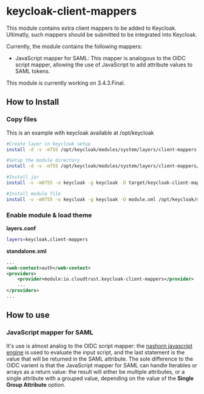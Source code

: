 # keycloak-client-mappers

This module contains extra client mappers to be added to Keycloak. Ultimatly, such mappers should be submitted to be 
integrated into Keycloak.

Currently, the module contains the following mappers:

* JavaScript mapper for SAML: This mapper is analogous to the OIDC script mapper, allowing the use of JavaScript to add
attribute values to SAML tokens. 

This module is currently working on 3.4.3.Final.

## How to Install

### Copy files

This is an example with keycloak available at /opt/keycloak

```Bash
#Create layer in keycloak setup
install -d -v -m755 /opt/keycloak/modules/system/layers/client-mappers -o keycloak -g keycloak

#Setup the module directory
install -d -v -m755 /opt/keycloak/modules/system/layers/client-mappers/io/cloudtrust/keycloak-client-mappers/main/ -o keycloak -g keycloak

#Install jar
install -v -m0755 -o keycloak -g keycloak -D target/keycloak-client-mappers-3.4.3.Final.jar /opt/keycloak/modules/system/layers/client-mappers/io/cloudtrust/keycloak-client-mappers/main/

#Install module file
install -v -m0755 -o keycloak -g keycloak -D module.xml /opt/keycloak/modules/system/layers/client-mappers/io/cloudtrust/keycloak-client-mappers/main/

```

### Enable module & load theme

__layers.conf__

```Bash
layers=keycloak,client-mappers
```

__standalone.xml__

```xml
...
<web-context>auth</web-context>
<providers>
    <provider>module:io.cloudtrust.keycloak-client-mappers</provider>
    ...
</providers>
...
```

## How to use

### JavaScript mapper for SAML

It's use is almost analog to the OIDC script mapper: the 
[nashorn javascript engine](https://docs.oracle.com/javase/10/nashorn/introduction.htm#JSNUG136) is used to 
evaluate the input script, and the last statement is the value that will be returned in the SAML attribute. The 
sole difference to the OIDC varient is that the JavaScript mapper for SAML can handle Iterables or arrays as a return 
value: the result will either be multiple attributes, or a single attribute with a grouped value, depending on the 
value of the **Single Group Attribute** option.

